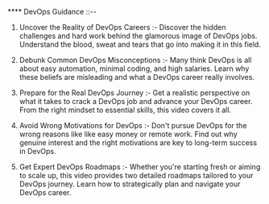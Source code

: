 

**** DevOps Guidance ::-- 

1) Uncover the Reality of DevOps Careers :- Discover the hidden challenges and hard work
                                            behind the glamorous image of DevOps jobs.
                                            Understand the blood, sweat and tears that go
                                            into making it in this field.

2) Debunk Common DevOps Misconceptions :-   Many think DevOps is all about easy automation,
                                            minimal coding, and high salaries.
                                            Learn why these beliefs are misleading and what
                                            a DevOps career really involves.

3) Prepare for the Real DevOps Journey :-   Get a realistic perspective on what it takes to
                                            crack a DevOps job and advance your DevOps
                                            career.
                                            From the right mindset to essential skills, this video covers it all.

4) Avoid Wrong Motivations for DevOps :-    Don't pursue DevOps for the wrong reasons like
                                            like easy money or remote work.
                                            Find out why genuine interest and the right
                                            motivations are key to long-term success in
                                            DevOps.

5) Get Expert DevOps Roadmaps :-            Whether you're starting fresh or aiming to 
                                            scale up, this video provides two detailed
                                            roadmaps tailored to your DevOps journey.
                                            Learn how to strategically plan and navigate
                                            your DevOps career.







